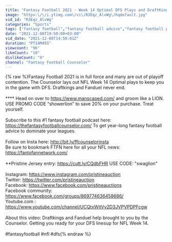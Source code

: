 ```yaml
---
title: "Fantasy Football 2021 - Week 14 Optimal DFS Plays and DraftKings"
image: "https:\/\/i.ytimg.com\/vi\/R3Eqz_AlvWg\/hqdefault.jpg"
vid_id: "R3Eqz_AlvWg"
categories: "Sports"
tags: ["fantasy football","fantasy football advice","fantasy football podcast"]
date: "2021-12-08T19:50:08+03:00"
vid_date: "2021-12-08T14:50:01Z"
duration: "PT14M45S"
viewcount: "96"
likeCount: "10"
dislikeCount: "0"
channel: "Fantasy Football Counselor"
---
```

{% raw %}Fantasy Football 2021 is in full force and many are out of playoff contention. The Counselor lays out NFL Week 14 Optimal plays to keep you in the game with DFS. Draftkings and Fanduel never end.<br /><br /> **** Head on over to <a rel="nofollow" target="blank" href="https://www.manscaped.com/">https://www.manscaped.com/</a> and groom like a LION. USE PROMO CODE “showerlion” to save 20% on your purchase. Treat yourself. <br /><br />Subscribe to this #1 fantasy football podcast here: <a rel="nofollow" target="blank" href="https://thefantasyfootballcounselor.com/">https://thefantasyfootballcounselor.com/</a>  To get year-long fantasy football advice to dominate your leagues.<br /><br />Follow on Insta here: <a rel="nofollow" target="blank" href="http://bit.ly/ffcounselorinsta">http://bit.ly/ffcounselorinsta</a><br />Be sure to bookmark FTFN here for all your NFL news: <a rel="nofollow" target="blank" href="https://fantofannetwork.com/">https://fantofannetwork.com/</a><br /><br />**Pristine Jersey entry: <a rel="nofollow" target="blank" href="https://cutt.ly/CQdbFHR">https://cutt.ly/CQdbFHR</a> USE CODE: &quot;swaglion&quot;<br /><br />Instagram: <a rel="nofollow" target="blank" href="https://www.instagram.com/pristineauction">https://www.instagram.com/pristineauction</a><br />Twitter: <a rel="nofollow" target="blank" href="https://twitter.com/pristineauction">https://twitter.com/pristineauction</a><br />Facebook: <a rel="nofollow" target="blank" href="https://www.facebook.com/pristineauctions">https://www.facebook.com/pristineauctions</a><br />Facebook community: <a rel="nofollow" target="blank" href="https://www.facebook.com/groups/869774636458686/">https://www.facebook.com/groups/869774636458686/</a><br />Youtube.com : <a rel="nofollow" target="blank" href="https://www.youtube.com/channel/UCQtxWitVv2D3JVPVPDPFcgw">https://www.youtube.com/channel/UCQtxWitVv2D3JVPVPDPFcgw</a><br /><br />About this video: Draftkings and Fanduel help brought to you by the Counselor. Getting you ready for your DFS linesup for NFL Week 14. <br /><br />#fantasyfootball #nfl #dfs{% endraw %}
